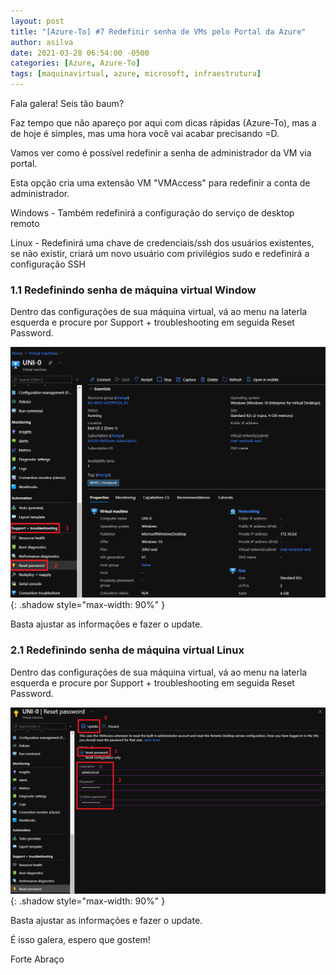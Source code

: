 ```yaml
---
layout: post
title: "[Azure-To] #7 Redefinir senha de VMs pelo Portal da Azure"
author: asilva
date: 2021-03-28 06:54:00 -0500
categories: [Azure, Azure-To]
tags: [maquinavirtual, azure, microsoft, infraestrutura]
---
```


Fala galera! Seis tão baum?

Faz tempo que não apareço por aqui com dicas rápidas (Azure-To), mas a de hoje é simples, mas uma hora você vai acabar precisando =D.

Vamos ver como é possível redefinir a senha de administrador da VM via portal.

Esta opção cria uma extensão VM "VMAccess" para redefinir a conta de administrador.

Windows - Também redefinirá a configuração do serviço de desktop remoto

Linux - Redefinirá uma chave de credenciais/ssh dos usuários existentes, se não existir, criará um novo usuário com privilégios sudo e redefinirá a configuração SSH

### **1.1 Redefinindo senha de máquina virtual Window**

Dentro das configurações de sua máquina virtual, vá ao menu na laterla esquerda e procure por Support + troubleshooting em seguida Reset Password.

![](/assets/img/03/reset.png){: .shadow style="max-width: 90%" }

Basta ajustar as informações e fazer o update.

### **2.1 Redefinindo senha de máquina virtual Linux**

Dentro das configurações de sua máquina virtual, vá ao menu na laterla esquerda e procure por Support + troubleshooting em seguida Reset Password.

![](/assets/img/03/reset-2.png){: .shadow style="max-width: 90%" }

Basta ajustar as informações e fazer o update.

É isso galera, espero que gostem!

Forte Abraço